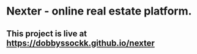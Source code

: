 # Nexter - online real estate platform.

## This project is live at https://dobbyssockk.github.io/nexter
